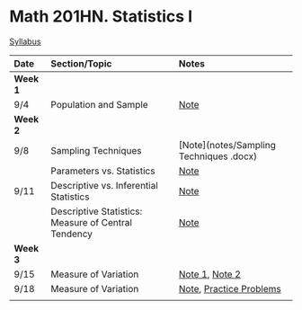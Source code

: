 # Math 201HN.  Statistics I

[Syllabus](syllabus.html)

| Date        | Section/Topic| Notes    |
|:------------|:------------|:------------|
| **Week 1**  |             |             |                    
| 9/4         |   Population and Sample   | [Note](notes/note_9_4.pdf)|
| **Week 2**  |             |             |                    
| 9/8         |   Sampling Techniques   | [Note](notes/Sampling Techniques  .docx)|
|             |   Parameters vs. Statistics   | [Note](notes/Parameter_vs_Statistics.docx)|
| 9/11        |   Descriptive vs. Inferential Statistics   | [Note](notes/Descriptive_Inferential_print.docx)|
|             |   Descriptive Statistics: Measure of Central Tendency   | [Note](notes/Descriptive_Statistics_Measure_Center.docx)|
| **Week 3**  |             |             |                    
| 9/15         |  Measure of Variation    | [Note 1](notes/Descriptive_Statistics_Measure_Variation2.docx), [Note 2](notes/-Note-10-15_annotated.pdf) |
| 9/18         |  Measure of Variation    | [Note](notes/Descriptive_Statistics_Measure_Variation_9_18.pdf), [Practice Problems](notes/Practice_Problems.pdf) |
|             |      |  |

